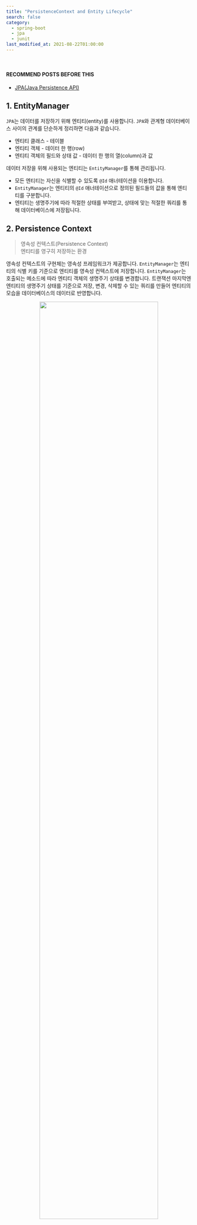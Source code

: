 ```yaml
---
title: "PersistenceContext and Entity Lifecycle"
search: false
category:
  - spring-boot
  - jpa
  - junit
last_modified_at: 2021-08-22T01:00:00
---
```


<br/>

#### RECOMMEND POSTS BEFORE THIS

* [JPA(Java Persistence API)][java-persistence-api-link]

## 1. EntityManager 

`JPA`는 데이터를 저장하기 위해 엔티티(entity)를 사용합니다. 
`JPA`와 관계형 데이터베이스 사이의 관계를 단순하게 정리하면 다음과 같습니다. 

* 엔티티 클래스 - 테이블
* 엔티티 객체 - 데이터 한 행(row)
* 엔티티 객체의 필드와 상태 값 - 데이터 한 행의 열(column)과 값 

데이터 저장을 위해 사용되는 엔티티는 `EntityManager`를 통해 관리됩니다. 

* 모든 엔티티는 자신을 식별할 수 있도록 `@Id` 애너테이션을 이용합니다.
* `EntityManager`는 엔티티의 `@Id` 애너테이션으로 정의된 필드들의 값을 통해 엔티티를 구분합니다.
* 엔티티는 생명주기에 따라 적절한 상태를 부여받고, 상태에 맞는 적절한 쿼리를 통해 데이터베이스에 저장됩니다. 

## 2. Persistence Context

> 영속성 컨텍스트(Persistence Context)<br/>
> 엔티티를 영구히 저장하는 환경

영속성 컨텍스트의 구현체는 영속성 프레임워크가 제공합니다. 
`EntityManager`는 엔티티의 식별 키를 기준으로 엔티티를 영속성 컨텍스트에 저장합니다. 
`EntityManager`는 호출되는 메소드에 따라 엔티티 객체의 생명주기 상태를 변경합니다. 
트랜잭션 마지막엔 엔티티의 생명주기 상태를 기준으로 저장, 변경, 삭제할 수 있는 쿼리를 만들어 엔티티의 모습을 데이터베이스의 데이터로 반영합니다. 

<p align="center">
    <img src="/images/jpa-persistence-context-1.JPG" width="80%" class="image__border">
</p>

## 3. Entity Lifecycle

엔티티는 관리 대상인지, 관리 대상이 아닌지, 제거할 대상인지에 따라 `EntityManager`에게 적절한 상태를 부여받습니다. 
이를 엔티티의 생명주기(lifecycle)라고 하며 다음과 같은 상태들이 존재합니다. 

* New
* Managed
* Detached
* Removed

각 생명주기 상태가 어떤 식으로 반영, 변경되는지 살펴보도록 하겠습니다. 

### 3.1. Entity Lifecycle Flow

* 각 상태에서 다른 상태로 이동할 수 있는 방향이 화살표로 표시되어 있습니다.
* 각 상태에서 다른 상태로 이동하기 위한 `EntityManager`의 메소드가 표시되어 있습니다.

<p align="center">
    <img src="/images/jpa-persistence-context-2.JPG" width="60%" class="image__border">
</p>
<center>https://gunlog.dev/JPA-Persistence-Context/</center>

### 3.2. 비영속(new/transient) 상태

* 엔티티 객체를 새로 생성한 상태입니다.
* 어플리케이션 메모리에만 존재하는 상태이며 `EntityManager`에 의해 별도로 관리되지 않습니다. 

```java
    Member member = new Member();
    member.setId("010-1234-1234");
    member.setName("Junhyunny");
```

### 2.2. 영속(managed) 상태

* 엔티티 객체를 `EntityManager`가 관리하고 있는 상태입니다.
    * 영속성 컨텍스트에 저장된 상태입니다.
* 엔티티는 다음과 같은 시점에 영속 상태가 됩니다. 
    * 엔티티가 `persist` 메소드를 통해 영속성 컨텍스트에 저장되는 시점
    * `EntityManager`가 데이터베이스에서 데이터를 조회하는 시점
    * 상태 관리에서 제외된 엔티티가 `merge` 메소드를 통해 영속성 컨텍스트로 복귀하는 시점

```java
    Member member = new Member();
    member.setId("010-1234-1234");
    member.setName("Junhyunny");
    entityManager.persist(member);
```

### 2.3. 준영속(detached) 상태

* `EntityManager`에 의해 관리되다가 영속성 컨텍스트에서 제외된 상태입니다.
* `detach` 메소드를 통해 영속성 컨텍스트에서 분리됩니다. 
* 준영속 상태 객체의 상태 변화는 `EntityManager`가 감지하지 못하여 데이터베이스에 반영되지 않습니다. 
* `EntityManager`에 의해 관리되지 않을 뿐 데이터베이스에서 삭제되진 않습니다. 

```java
    Member member = entityManager.find(Member.class, "01012341234");
    entityManager.detach(member);
```

### 2.4. 삭제(removed) 상태

* 엔티티를 삭제하겠다고 표시된 상태입니다. 
* `remove` 메소드에 의해 삭제 상태로 변경됩니다. 

```java
    Member member = entityManager.find(Member.class, "01012341234");
    entityManager.remove(member);
```

## 3. persist 메소드 테스트

간단한 테스트 코드들을 통해 `EntityManager` 메소드 동작 결과를 살펴보겠습니다. 
처음은 `persist` 메소드입니다.

* 새로 생성한 객체를 `persist` 메소드를 통해 영속성 컨텍스트에 저장합니다.
* 트랜잭션을 커밋(commit)하고, 영속성 컨텍스트를 모두 정리합니다.
* `EntityManager`는 `find` 메소드로 엔티티를 데이터베이스에서 조회합니다.
* 조회한 엔티티의 상태 값을 확인합니다. 
    * ID 값은 "010-1234-1234" 입니다.
    * 이름 값은 "Junhyunny" 입니다.

```java
package blog.in.action.lifecycle;

import blog.in.action.entity.Member;
import lombok.extern.slf4j.Slf4j;
import org.junit.jupiter.api.Test;
import org.springframework.boot.test.context.SpringBootTest;

import javax.persistence.EntityManager;
import javax.persistence.EntityManagerFactory;
import javax.persistence.PersistenceUnit;

import static org.hamcrest.MatcherAssert.assertThat;
import static org.hamcrest.Matchers.equalTo;

@Slf4j
@SpringBootTest(properties = {
        "spring.jpa.show-sql=true",
})
public class PersistTest {

    @PersistenceUnit
    private EntityManagerFactory factory;

    void persistAndClear(EntityManager em, Member member) {
        em.getTransaction().begin();
        em.persist(member);
        em.getTransaction().commit();
        em.clear();
    }

    @Test
    void find_member_after_persist() {
        EntityManager em = factory.createEntityManager();
        try {
            Member member = new Member();
            member.setId("010-1234-1234");
            member.setName("Junhyunny");
            persistAndClear(em, member);

            member = em.find(Member.class, "010-1234-1234");

            assertThat(member.getId(), equalTo("010-1234-1234"));
            assertThat(member.getName(), equalTo("Junhyunny"));
        } catch (Exception ex) {
            em.getTransaction().rollback();
            throw new RuntimeException(ex);
        } finally {
            em.close();
        }
    }
}
```

##### 테스트 수행 로그

테스트는 정상적으로 통과하고, 다음과 같은 수행 로그를 남깁니다.

* 트랜잭션이 커밋되는 시점에 `insert` 쿼리가 수행됩니다.
* `find` 메소드를 통해 엔티티 조회 시 `select` 쿼리가 수행됩니다.

```
Hibernate: insert into tb_member (name, id) values (?, ?)
Hibernate: select member0_.id as id1_0_0_, member0_.name as name2_0_0_ from tb_member member0_ where member0_.id=?
```

## 4. detach 메소드 테스트

두 가지를 테스트하였습니다. 

* 준영속 상태 엔티티를 변경하면 데이터베이스에 반영되는가?
* 준영속 상태 엔티티를 제거(remove)하면 무슨 현상이 발생하는가?

### 4.1. Change Detached Entity

* 조회한 엔티티를 `detach` 메소드를 통해 준영속 상태로 만듭니다.
* 객체 이름을 "Jua"로 변경합니다.
* 트랜잭션을 커밋하고, 영속성 컨텍스트를 모두 정리합니다.
* `find` 메소드로 엔티티를 데이터베이스에서 다시 조회합니다.
* 조회한 엔티티의 이름 값이 "Junhyunny"인지 확인합니다.

```java
package blog.in.action.lifecycle;

import blog.in.action.entity.Member;
import lombok.extern.slf4j.Slf4j;
import org.junit.jupiter.api.BeforeEach;
import org.junit.jupiter.api.Test;
import org.springframework.boot.test.context.SpringBootTest;

import javax.persistence.EntityManager;
import javax.persistence.EntityManagerFactory;
import javax.persistence.PersistenceUnit;

import static org.hamcrest.MatcherAssert.assertThat;
import static org.hamcrest.Matchers.equalTo;
import static org.junit.jupiter.api.Assertions.assertThrows;

@Slf4j
@SpringBootTest(properties = {
        "spring.jpa.show-sql=true",
})
public class DetachTest {

    @PersistenceUnit
    private EntityManagerFactory factory;

    @BeforeEach
    void beforeEach() {
        EntityManager em = factory.createEntityManager();
        try {
            em.getTransaction().begin();
            Member member = new Member();
            member.setId("010-1234-1234");
            member.setName("Junhyunny");
            em.persist(member);
            em.getTransaction().commit();
        } catch (Exception ex) {
            em.getTransaction().rollback();
            throw new RuntimeException(ex);
        } finally {
            em.close();
        }
    }

    @Test
    void detached_entity_is_not_updated() {
        EntityManager em = factory.createEntityManager();
        try {
            em.getTransaction().begin();
            Member member = em.find(Member.class, "010-1234-1234");
            em.detach(member);
            member.setName("Jua");
            em.getTransaction().commit();
            em.clear();


            member = em.find(Member.class, "010-1234-1234");
            assertThat(member.getName(), equalTo("Junhyunny"));
        } catch (Exception ex) {
            em.getTransaction().rollback();
            throw new RuntimeException(ex);
        } finally {
            em.close();
        }
    }

    // ...
}
```

##### 테스트 수행 로그

테스트는 정상적으로 통과하고, 다음과 같은 수행 로그를 남깁니다.

* 테스트 시작 전 테스트 데이터를 삽입하면서 `insert` 쿼리가 수행됩니다.
* 테스트 초반에 `find` 메소드로 엔티티를 조회하면서 `select` 쿼리가 수행됩니다.
* 준영속 상태 엔티티 변화는 데이터베이스에 반영되지 않으므로 `update` 쿼리가 수행되지 않습니다.
* `find` 메소드로 다시 엔티티를 조회할 때 `select` 쿼리가 수행됩니다. 

```
Hibernate: insert into tb_member (name, id) values (?, ?)
Hibernate: select member0_.id as id1_0_0_, member0_.name as name2_0_0_ from tb_member member0_ where member0_.id=?
Hibernate: select member0_.id as id1_0_0_, member0_.name as name2_0_0_ from tb_member member0_ where member0_.id=?
```

### 4.2. Remove Detached Entity

* 조회한 엔티티를 `detach` 메소드를 통해 준영속 상태로 만듭니다.
* 준영속 상태 객체를 `remove` 메소드를 통해 제거 대상으로 만듭니다.
* `IllegalArgumentException` 예외가 발생하는지 확인합니다.
* 발생한 예외의 메시지를 로그로 확인합니다.

```java
package blog.in.action.lifecycle;

import blog.in.action.entity.Member;
import lombok.extern.slf4j.Slf4j;
import org.junit.jupiter.api.BeforeEach;
import org.junit.jupiter.api.Test;
import org.springframework.boot.test.context.SpringBootTest;

import javax.persistence.EntityManager;
import javax.persistence.EntityManagerFactory;
import javax.persistence.PersistenceUnit;

import static org.hamcrest.MatcherAssert.assertThat;
import static org.hamcrest.Matchers.equalTo;
import static org.junit.jupiter.api.Assertions.assertThrows;

@Slf4j
@SpringBootTest(properties = {
        "spring.jpa.show-sql=true",
})
public class DetachTest {

    @PersistenceUnit
    private EntityManagerFactory factory;

    @BeforeEach
    void beforeEach() {
        EntityManager em = factory.createEntityManager();
        try {
            em.getTransaction().begin();
            Member member = new Member();
            member.setId("010-1234-1234");
            member.setName("Junhyunny");
            em.persist(member);
            em.getTransaction().commit();
        } catch (Exception ex) {
            em.getTransaction().rollback();
            throw new RuntimeException(ex);
        } finally {
            em.close();
        }
    }

    // ...

    @Test
    void throw_exception_when_remove_detached_entity() {
        EntityManager em = factory.createEntityManager();
        try {
            em.getTransaction().begin();
            Member member = em.find(Member.class, "010-1234-1234");
            em.detach(member);

            Throwable throwable = assertThrows(IllegalArgumentException.class, () -> em.remove(member));
            log.warn(throwable.getMessage());
        } catch (Exception ex) {
            em.getTransaction().rollback();
            throw new RuntimeException(ex);
        } finally {
            em.close();
        }
    }
}
```

##### 테스트 수행 로그

테스트는 정상적으로 통과하고, 다음과 같은 수행 로그를 남깁니다.

* 테스트 시작 전 테스트 데이터를 삽입하면서 `insert` 쿼리가 수행됩니다.
* 테스트 초반에 `find` 메소드로 엔티티를 조회하면서 `select` 쿼리가 수행됩니다.
* 영속성 컨텍스트에서 관리되지 않는 엔티티가 `remove` 메소드에 전달됩니다.
    * 영속성 컨텍스트에 관리되지 않는 엔티티이므로 데이터베이스에 해당 엔티티가 존재하는지 확인하고자 `select` 쿼리가 수행됩니다.
    * 비영속 엔티티를 사용해도 `select` 쿼리가 동일하게 발생합니다.
* `IllegalArgumentException` 예외가 발생하면서 다음과 같은 에러 메시지를 출력합니다. 
    * Removing a detached instance blog.in.action.entity.Member#010-1234-1234

```
Hibernate: insert into tb_member (name, id) values (?, ?)
Hibernate: select member0_.id as id1_0_0_, member0_.name as name2_0_0_ from tb_member member0_ where member0_.id=?
Hibernate: select member_.id, member_.name as name2_0_ from tb_member member_ where member_.id=?
2022-09-25 02:40:02.340  WARN 55106 --- [           main] blog.in.action.lifecycle.DetachTest      : Removing a detached instance blog.in.action.entity.Member#010-1234-1234
```

## 5. remove 메소드 테스트

`remove` 메소드를 통해 엔티티를 삭제 상태로 만들고, 데이터베이스에서 삭제되는지 확인합니다. 

* 조회한 엔티티를 `remove` 메소드를 통해 삭제 상태로 만듭니다.
* 트랜잭션을 커밋하고, 영속성 컨텍스트를 모두 정리합니다.
* `EntityManager`는 `find` 메소드로 엔티티를 데이터베이스에서 다시 조회합니다.
* 조회된 엔티티가 없음을 확인합니다.

```java
package blog.in.action.lifecycle;

import blog.in.action.entity.Member;
import lombok.extern.slf4j.Slf4j;
import org.junit.jupiter.api.BeforeEach;
import org.junit.jupiter.api.Test;
import org.springframework.boot.test.context.SpringBootTest;

import javax.persistence.EntityManager;
import javax.persistence.EntityManagerFactory;
import javax.persistence.PersistenceUnit;

import static org.hamcrest.MatcherAssert.assertThat;
import static org.hamcrest.Matchers.equalTo;

@Slf4j
@SpringBootTest(properties = {
        "spring.jpa.show-sql=true",
})
public class RemoveTest {

    @PersistenceUnit
    private EntityManagerFactory factory;

    @BeforeEach
    void beforeEach() {
        EntityManager em = factory.createEntityManager();
        try {
            em.getTransaction().begin();
            Member member = new Member();
            member.setId("010-1234-1234");
            member.setName("Junhyunny");
            em.persist(member);
            em.getTransaction().commit();
        } catch (Exception ex) {
            em.getTransaction().rollback();
            throw new RuntimeException(ex);
        } finally {
            em.close();
        }
    }

    void removeByIdAndClear(EntityManager em, String id) {
        em.getTransaction().begin();
        Member member = em.find(Member.class, id);
        em.remove(member);
        em.getTransaction().commit();
        em.clear();
    }

    @Test
    void entity_is_null_when_find_removed_entity() {
        EntityManager em = factory.createEntityManager();
        try {
            removeByIdAndClear(em, "010-1234-1234");

            Member member = em.find(Member.class, "010-1234-1234");

            assertThat(member, equalTo(null));
        } catch (Exception ex) {
            em.getTransaction().rollback();
            throw new RuntimeException(ex);
        } finally {
            em.close();
        }
    }
}
```

##### 테스트 수행 로그

테스트는 정상적으로 통과하고, 다음과 같은 수행 로그를 남깁니다.

* 테스트 시작 전 테스트 데이터를 삽입하면서 `insert` 쿼리가 수행됩니다.
* 테스트 초반에 `find` 메소드로 엔티티를 조회하면서 `select` 쿼리가 수행됩니다.
* `remove` 메소드로 엔티티를 삭제 상태로 만들고, 트랜잭션을 커밋하면 `delete` 쿼리가 수행됩니다.
* `find` 메소드로 다시 엔티티를 조회할 때 `select` 쿼리가 수행됩니다. 

```
Hibernate: insert into tb_member (name, id) values (?, ?)
Hibernate: select member0_.id as id1_0_0_, member0_.name as name2_0_0_ from tb_member member0_ where member0_.id=?
Hibernate: delete from tb_member where id=?
Hibernate: select member0_.id as id1_0_0_, member0_.name as name2_0_0_ from tb_member member0_ where member0_.id=?
```

## CLOSING

`persist`, `remove` 메소드 호출 시점에 쿼리가 수행되지 않는 현상은 `JPA` 지연 쓰기 메커니즘(mechanism) 때문입니다. 
관련된 내용은 다음 포스트에서 자세히 다루도록 하겠습니다. 

#### TEST CODE REPOSITORY

* <https://github.com/Junhyunny/blog-in-action/tree/master/2021-02-02-jpa-persistence-context>

#### RECOMMEND NEXT POSTS

* [Features of EntityManager][persistence-context-advantages-link]
* [JPA Flush][jpa-flush-link]
* [JPA Clear][jpa-clear-link]

#### REFERENCE

* <https://gunlog.dev/JPA-Persistence-Context/>
* <https://gmlwjd9405.github.io/2019/08/06/persistence-context.html>

[java-persistence-api-link]: https://junhyunny.github.io/spring-boot/jpa/java-persistence-api/

[persistence-context-advantages-link]: https://junhyunny.github.io/spring-boot/jpa/junit/persistence-context-advantages/
[jpa-flush-link]: https://junhyunny.github.io/spring-boot/jpa/junit/jpa-flush/
[jpa-clear-link]: https://junhyunny.github.io/spring-boot/jpa/junit/jpa-clear/